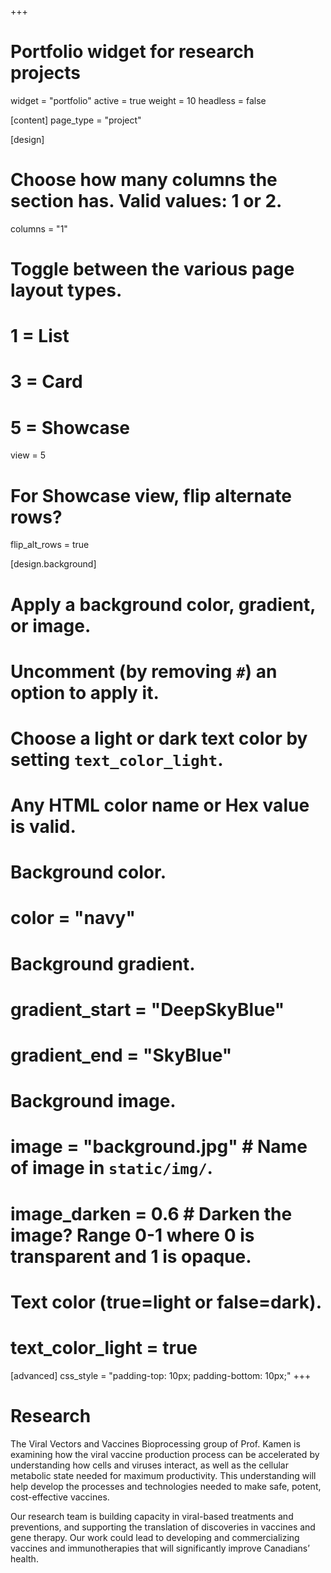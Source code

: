 +++
# Portfolio widget for research projects
widget = "portfolio"
active = true
weight = 10
headless = false

[content]
  page_type = "project"

[design]
  # Choose how many columns the section has. Valid values: 1 or 2.
  columns = "1"

  # Toggle between the various page layout types.
  #   1 = List
  #   3 = Card
  #   5 = Showcase
  view = 5

  # For Showcase view, flip alternate rows?
  flip_alt_rows = true

[design.background]
  # Apply a background color, gradient, or image.
  #   Uncomment (by removing `#`) an option to apply it.
  #   Choose a light or dark text color by setting `text_color_light`.
  #   Any HTML color name or Hex value is valid.

  # Background color.
  # color = "navy"

  # Background gradient.
  # gradient_start = "DeepSkyBlue"
  # gradient_end = "SkyBlue"

  # Background image.
  # image = "background.jpg"  # Name of image in `static/img/`.
  # image_darken = 0.6  # Darken the image? Range 0-1 where 0 is transparent and 1 is opaque.

  # Text color (true=light or false=dark).
  # text_color_light = true

[advanced]
 css_style = "padding-top: 10px; padding-bottom: 10px;"
+++

# Research

The Viral Vectors and Vaccines Bioprocessing group of Prof. Kamen is examining
how the viral vaccine production process can be accelerated by understanding how
cells and viruses interact, as well as the cellular metabolic state needed for
maximum productivity. This understanding will help develop the processes and
technologies needed to make safe, potent, cost-effective vaccines.

Our research team is building capacity in viral-based treatments and
preventions, and supporting the translation of discoveries in vaccines and gene
therapy. Our work could lead to developing and commercializing vaccines and
immunotherapies that will significantly improve Canadians’ health.
